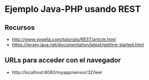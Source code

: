 # Ejemplo Java-PHP usando REST

## Recursos

+ http://www.vogella.com/tutorials/REST/article.html
+ https://jersey.java.net/documentation/latest/getting-started.html

## URLs para acceder con el navegador

+ http://localhost:8080/myapp/sensor/32/leer

